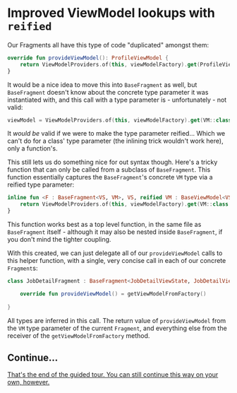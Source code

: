 # Improved ViewModel lookups with `reified`

Our Fragments all have this type of code "duplicated" amongst them:

```kotlin
override fun provideViewModel(): ProfileViewModel {
    return ViewModelProviders.of(this, viewModelFactory).get(ProfileViewModel::class)
}
```

It would be a nice idea to move this into `BaseFragment` as well, but `BaseFragment` doesn't know about the concrete type parameter it was instantiated with, and this call with a type parameter is - unfortunately - not valid:

```kotlin
viewModel = ViewModelProviders.of(this, viewModelFactory).get(VM::class)
```

It _would be_ valid if we were to make the type parameter reified... Which we can't do for a class' type parameter (the inlining trick wouldn't work here), only a function's.

This still lets us do something nice for out syntax though. Here's a tricky function that can only be called from a subclass of `BaseFragment`. This function essentially captures the `BaseFragment`'s concrete `VM` type via a reified type parameter:

```kotlin
inline fun <F : BaseFragment<VS, VM>, VS, reified VM : BaseViewModel<VS>> F.getViewModelFromFactory(): VM {
    return ViewModelProviders.of(this, viewModelFactory).get(VM::class.java)
}
```

This function works best as a top level function, in the same file as `BaseFragment` itself - although it may also be nested inside `BaseFragment`, if you don't mind the tighter coupling.

With this created, we can just delegate all of our `provideViewModel` calls to this helper function, with a single, very concise call in each of our concrete `Fragment`s:

```kotlin
class JobDetailFragment : BaseFragment<JobDetailViewState, JobDetailViewModel> {

    override fun provideViewModel() = getViewModelFromFactory()
    
}
```

All types are inferred in this call. The return value of `provideViewModel` from the `VM` type parameter of the current `Fragment`, and everything else from the receiver of the `getViewModelFromFactory` method.

## Continue...

[That's the end of the guided tour. You can still continue this way on your own, however.](./do-it-yourself.md)
